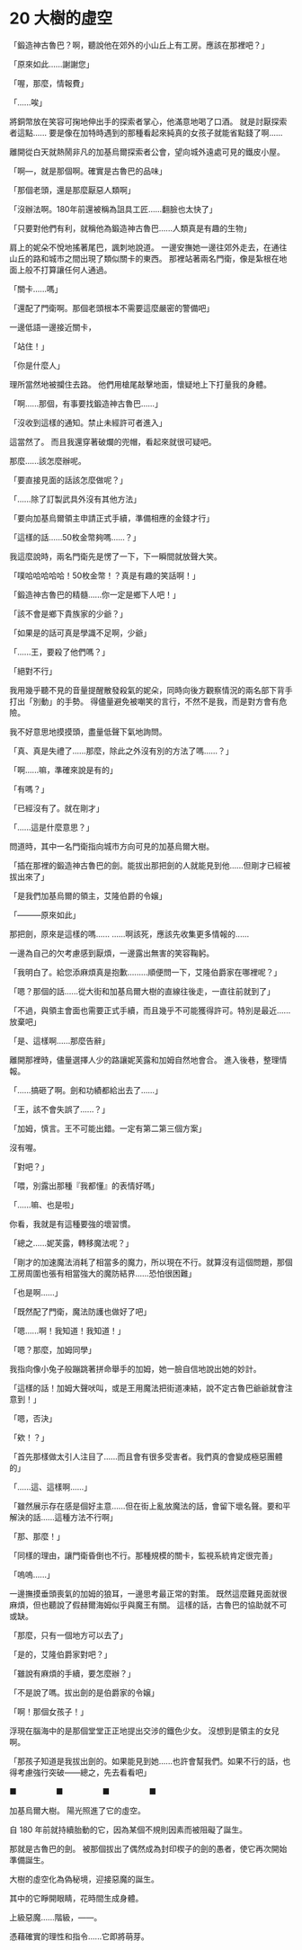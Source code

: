 # 20 大樹的虛空

「鍛造神古魯巴？啊，聽說他在郊外的小山丘上有工房。應該在那裡吧？」

「原來如此......謝謝您」

「喔，那麼，情報費」

「......唉」

將銅幣放在笑容可掬地伸出手的探索者掌心，他滿意地喝了口酒。
就是討厭探索者這點......
要是像在加特時遇到的那種看起來純真的女孩子就能省點錢了啊......

離開從白天就熱鬧非凡的加基烏爾探索者公會，望向城外遠處可見的鐵皮小屋。

「啊—，就是那個啊。確實是古魯巴的品味」

「那個老頭，還是那麼厭惡人類啊」

「沒辦法啊。180年前還被稱為詛具工匠......翻臉也太快了」

「只要對他們有利，就稱他為鍛造神古魯巴......人類真是有趣的生物」

肩上的妮朵不悅地搖著尾巴，諷刺地說道。
一邊安撫她一邊往郊外走去，在通往山丘的路和城市之間出現了類似關卡的東西。
那裡站著兩名門衛，像是紮根在地面上般不打算讓任何人通過。

「關卡......嗎」

「還配了門衛啊。那個老頭根本不需要這麼嚴密的警備吧」

一邊低語一邊接近關卡，

「站住！」

「你是什麼人」

理所當然地被攔住去路。
他們用槍尾敲擊地面，懷疑地上下打量我的身體。

「啊......那個，有事要找鍛造神古魯巴......」

「沒收到這樣的通知。禁止未經許可者進入」

這當然了。
而且我還穿著破爛的兜帽，看起來就很可疑吧。

那麼......該怎麼辦呢。

「要直接見面的話該怎麼做呢？」

「......除了訂製武具外沒有其他方法」

「要向加基烏爾領主申請正式手續，準備相應的金錢才行」

「這樣的話......50枚金幣夠嗎......？」

我這麼說時，兩名門衛先是愣了一下，下一瞬間就放聲大笑。

「噗哈哈哈哈哈！50枚金幣！？真是有趣的笑話啊！」

「鍛造神古魯巴的精髓......你一定是鄉下人吧！」

「該不會是鄉下貴族家的少爺？」

「如果是的話可真是學識不足啊，少爺」

「......王，要殺了他們嗎？」

「絕對不行」

我用幾乎聽不見的音量提醒散發殺氣的妮朵，同時向後方觀察情況的兩名部下背手打出「別動」的手勢。
得儘量避免被嘲笑的言行，不然不是我，而是對方會有危險。

我不好意思地摸摸頭，盡量低聲下氣地詢問。

「真、真是失禮了......那麼，除此之外沒有別的方法了嗎......？」

「啊......嘛，準確來說是有的」

「有嗎？」

「已經沒有了。就在剛才」

「......這是什麼意思？」

問道時，其中一名門衛指向城市方向可見的加基烏爾大樹。

「插在那裡的鍛造神古魯巴的劍。能拔出那把劍的人就能見到他......但剛才已經被拔出來了」

「是我們加基烏爾的領主，艾隆伯爵的令嬢」

「———原來如此」

那把劍，原來是這樣的嗎......
......啊該死，應該先收集更多情報的......

一邊為自己的欠考慮感到厭煩，一邊露出無害的笑容鞠躬。

「我明白了。給您添麻煩真是抱歉.........順便問一下，艾隆伯爵家在哪裡呢？」

「嗯？那個的話......從大街和加基烏爾大樹的直線往後走，一直往前就到了」

「不過，與領主會面也需要正式手續，而且幾乎不可能獲得許可。特別是最近......放棄吧」

「是、這樣啊......那麼告辭」

離開那裡時，儘量選擇人少的路讓妮芙露和加姆自然地會合。
進入後巷，整理情報。

「......搞砸了啊。劍和功績都給出去了......」

「王，該不會失誤了......？」

「加姆，慎言。王不可能出錯。一定有第二第三個方案」

沒有喔。

「對吧？」

「喂，別露出那種『我都懂』的表情好嗎」

「......嘛、也是啦」

你看，我就是有這種要強的壞習慣。

「總之......妮芙露，轉移魔法呢？」

「剛才的加速魔法消耗了相當多的魔力，所以現在不行。就算沒有這個問題，那個工房周圍也張有相當強大的魔防結界......恐怕很困難」

「也是啊......」

「既然配了門衛，魔法防護也做好了吧」

「嗯......啊！我知道！我知道！」

「嗯？那麼，加姆同學」

我指向像小兔子般蹦跳著拼命舉手的加姆，她一臉自信地說出她的妙計。

「這樣的話！加姆大聲吠叫，或是王用魔法把街道凍結，說不定古魯巴爺爺就會注意到！」

「嗯，否決」

「欸！？」

「首先那樣做太引人注目了......而且會有很多受害者。我們真的會變成極惡團體的」

「......這、這樣啊......」

「雖然展示存在感是個好主意......但在街上亂放魔法的話，會留下壞名聲。要和平解決的話......這種方法不行啊」

「那、那麼！」

「同樣的理由，讓門衛昏倒也不行。那種規模的關卡，監視系統肯定很完善」

「嗚嗚......」

一邊撫摸垂頭喪氣的加姆的狼耳，一邊思考最正常的對策。
既然這麼難見面就很麻煩，但也聽說了假赫爾海姆似乎與魔王有關。
這樣的話，古魯巴的協助就不可或缺。

「那麼，只有一個地方可以去了」

「是的，艾隆伯爵家對吧？」

「雖說有麻煩的手續，要怎麼辦？」

「不是說了嗎。拔出劍的是伯爵家的令嬢」

「啊！那個女孩子！」

浮現在腦海中的是那個堂堂正正地提出交涉的鐵色少女。
沒想到是領主的女兒啊。

「那孩子知道是我拔出劍的。如果能見到她......也許會幫我們。如果不行的話，也得考慮強行突破——總之，先去看看吧」

■　　　　　■　　　　　■　　　　　■

加基烏爾大樹。
陽光照進了它的虛空。

自 180 年前就持續胎動的它，因為某個不規則因素而被阻礙了誕生。

那就是古魯巴的劍。
被那個拔出了偶然成為封印楔子的劍的愚者，使它再次開始準備誕生。

大樹的虛空化為偽秘境，迎接惡魔的誕生。

其中的它睜開眼睛，花時間生成身體。

上級惡魔......階級，——。

憑藉確實的理性和指令......它即將萌芽。